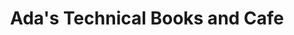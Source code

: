 ---
title: "Ada's Technical Books and Cafe"
url: /seattle/adas-technical-books-and-cafe/
shop: books
---